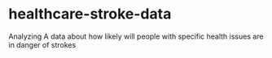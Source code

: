 # healthcare-stroke-data
Analyzing A data about how likely will people with specific health issues are in danger of strokes
